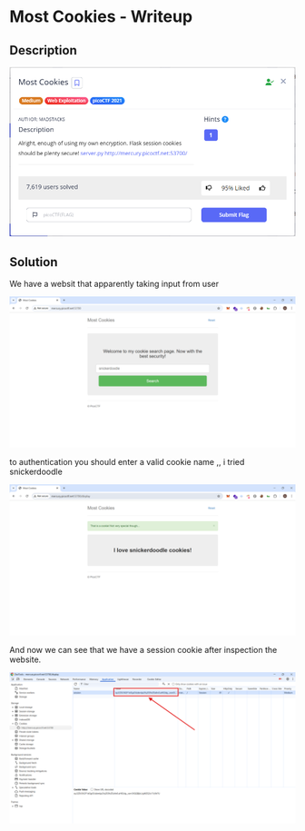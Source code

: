 # Most Cookies - Writeup

## Description

![Alt text](img/1.png)

## Solution

We have a websit that apparently taking input from user

![Alt text](img/2.png)

to authentication you should enter a valid cookie name ,, i tried snickerdoodle

![Alt text](img/3.png)

And now we can see that we have a session cookie after inspection the website.

![Alt text](img/4.png)
